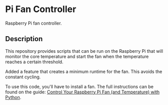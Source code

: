 # Pi Fan Controller

Raspberry Pi fan controller.

## Description

This repository provides scripts that can be run on the Raspberry Pi that will
monitor the core temperature and start the fan when the temperature reaches
a certain threshold.

Added a feature that creates a minimum runtime for the fan. This avoids the constant cycling.

To use this code, you'll have to install a fan. The full instructions can be
found on the guide: [Control Your Raspberry Pi Fan (and Temperature) with Python](https://howchoo.com/g/ote2mjkzzta/control-raspberry-pi-fan-temperature-python).
